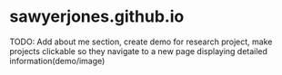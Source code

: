 # sawyerjones.github.io

TODO: Add about me section, create demo for research project, make projects clickable so they navigate to a new page displaying detailed information(demo/image)